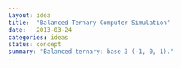 ```yaml
---
layout: idea
title:  "Balanced Ternary Computer Simulation"
date:   2013-03-24
categories: ideas
status: concept
summary: "Balanced ternary: base 3 (-1, 0, 1)."
---
```


